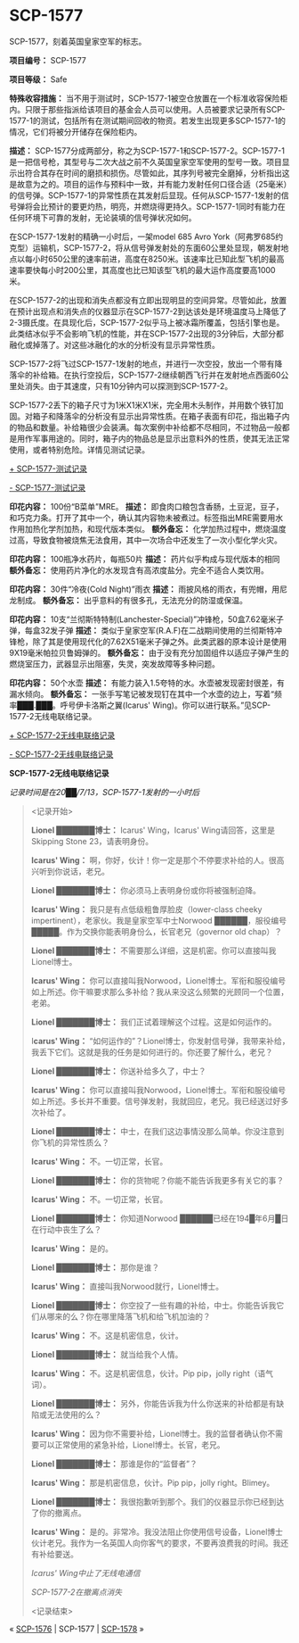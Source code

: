 # SCP-1577
                        




SCP-1577，刻着英国皇家空军的标志。



**项目编号：** SCP-1577

**项目等级：** Safe

**特殊收容措施：** 当不用于测试时，SCP-1577-1被空仓放置在一个标准收容保险柜内。只限于那些指派给该项目的基金会人员可以使用。人员被要求记录所有SCP-1577-1的测试，包括所有在测试期间回收的物资。若发生出现更多SCP-1577-1的情况，它们将被分开储存在保险柜内。

**描述：** SCP-1577分成两部分，称之为SCP-1577-1和SCP-1577-2。SCP-1577-1是一把信号枪，其型号与二次大战之前不久英国皇家空军使用的型号一致。项目显示出符合其存在时间的磨损和损伤。尽管如此，其序列号被完全磨掉，分析指出这是故意为之的。项目的运作与预料中一致，并有能力发射任何口径合适（25毫米）的信号弹。SCP-1577-1的异常性质在其发射后显现。任何从SCP-1577-1发射的信号弹将会比预计的要更灼热，明亮，并燃烧得更持久。SCP-1577-1同时有能力在任何环境下可靠的发射，无论装填的信号弹状况如何。

在SCP-1577-1发射的精确一小时后，一架model 685 Avro York（阿弗罗685约克型）运输机，SCP-1577-2，将从信号弹发射处的东面60公里处显现，朝发射地点以每小时650公里的速率前进，高度在8250米。该速率比已知此型飞机的最高速率要快每小时200公里，其高度也比已知该型飞机的最大运作高度要高1000米。

在SCP-1577-2的出现和消失点都没有立即出现明显的空间异常。尽管如此，放置在预计出现点和消失点的仪器显示在SCP-1577-2到达该处是环境温度马上降低了2-3摄氏度。在具现化后，SCP-1577-2似乎马上被冰霜所覆盖，包括引擎也是。此类结冰似乎不会影响飞机的性能，并在SCP-1577-2出现的3分钟后，大部分都融化或掉落了。对这些冰融化的水的分析没有显示异常性质。

SCP-1577-2将飞过SCP-1577-1发射的地点，并进行一次空投，放出一个带有降落伞的补给箱。在执行空投后，SCP-1577-2继续朝西飞行并在发射地点西面60公里处消失。由于其速度，只有10分钟内可以探测到SCP-1577-2。

SCP-1577-2丢下的箱子尺寸为1米X1米X1米，完全用木头制作，并用数个铁钉加固。对箱子和降落伞的分析没有显示出异常性质。在箱子表面有印花，指出箱子内的物品和数量。补给箱很少会装满。每次案例中补给都不尽相同，不过物品一般都是用作军事用途的。同时，箱子内的物品总是显示出意料外的性质，使其无法正常使用，或者特别危险。详情见测试记录。


<a shape='rect' class='collapsible-block-link' href='javascript:;'>+&#160;SCP-1577-&#27979;&#35797;&#35760;&#24405;</a>

<a shape='rect' class='collapsible-block-link' href='javascript:;'>-&#160;SCP-1577-&#27979;&#35797;&#35760;&#24405;</a>

**印花内容：** 100份“B菜单”MRE。
**描述：** 即食肉口粮包含香肠，土豆泥，豆子，和巧克力条。打开了其中一个，确认其内容物未被煮过。标签指出MRE需要用水作用加热化学剂加热，和现代版本类似。
**额外备忘：** 化学加热过程中，燃烧温度过高，导致食物被烧焦无法食用，其中一次场合中还发生了一次小型化学火灾。

**印花内容：** 100瓶净水药片，每瓶50片
**描述：** 药片似乎构成与现代版本的相同
**额外备忘：** 使用药片净化的水发现含有高浓度盐分。完全不适合人类饮用。

**印花内容：** 30件“冷夜(Cold Night)”雨衣
**描述：** 雨披风格的雨衣，有兜帽，用尼龙制成。
**额外备忘：** 出乎意料的有很多孔，无法充分的防湿或保温。

**印花内容：** 10支“兰彻斯特特制(Lanchester-Special)”冲锋枪，50盒7.62毫米子弹，每盒32发子弹
**描述：** 类似于皇家空军(R.A.F)在二战期间使用的兰彻斯特冲锋枪，除了其是使用现代化的7.62X51毫米子弹之外。此类武器的原本设计是使用9X19毫米帕拉贝鲁姆弹的。
**额外备忘：** 由于没有充分加固组件以适应子弹产生的燃烧室压力，武器显示出阻塞，失灵，突发故障等多种问题。

**印花内容：** 50个水壶
**描述：** 有能力装入1.5夸特的水。水壶被发现密封很差，有漏水倾向。
**额外备忘：** 一张手写笔记被发现钉在其中一个水壶的边上，写着“频率███.███。呼号伊卡洛斯之翼(Icarus' Wing)。你可以进行联系。”见SCP-1577-2无线电联络记录。





<a shape='rect' class='collapsible-block-link' href='javascript:;'>+&#160;SCP-1577-2&#26080;&#32447;&#30005;&#32852;&#32476;&#35760;&#24405;</a>

<a shape='rect' class='collapsible-block-link' href='javascript:;'>-&#160;SCP-1577-2&#26080;&#32447;&#30005;&#32852;&#32476;&#35760;&#24405;</a>

**SCP-1577-2无线电联络记录** 

*记录时间是在20██/7/13，SCP-1577-1发射的一小时后* 


> <记录开始>
> 
> **Lionel ███████博士：** Icarus' Wing，Icarus' Wing请回答，这里是Skipping Stone 23，请表明身份。
> 
> **Icarus' Wing：** 啊，你好，伙计！你一定是那个不停要求补给的人。很高兴听到你说话，老兄。
> 
> **Lionel ███████博士：** 你必须马上表明身份或你将被强制迫降。
> 
> **Icarus' Wing：** 我只是有点低级粗鲁厚脸皮（lower-class cheeky impertinent），老家伙。我是皇家空军中士Norwood ██████，服役编号█████。作为交换你能表明身份么，长官老兄（governor old chap）？
> 
> **Lionel ███████博士：** 不需要那么详细，这是机密。你可以直接叫我Lionel博士。
> 
> **Icarus' Wing：** 你可以直接叫我Norwood，Lionel博士。军衔和服役编号如上所述。你干嘛要求那么多补给？我从来没这么频繁的光顾同一个位置，老弟。
> 
> **Lionel ███████博士：** 我们正试着理解这个过程。这是如何运作的。
> 
> I**carus' Wing：** “如何运作的”？Lionel博士，你发射信号弹，我带来补给，我丢下它们。这就是我的任务是如何进行的。你还要了解什么，老兄？
> 
> **Lionel ███████博士：** 你送补给多久了，中士？
> 
> **Icarus' Wing：** 你可以直接叫我Norwood，Lionel博士。军衔和服役编号如上所述。多长并不重要。信号弹发射，我就回应，老兄。我已经送过好多次补给了。
> 
> **Lionel ███████博士：** 中士，在我们这边事情没那么简单。你没注意到你飞机的异常性质么？
> 
> **Icarus' Wing：** 不。一切正常，长官。
> 
> **Lionel ███████博士：** 你的货物呢？你能不能告诉我更多有关它的事？
> 
> **Icarus' Wing：** 不。一切正常，长官。
> 
> **Lionel ███████博士：** 你知道Norwood ██████已经在194█年6月█日在行动中丧生了么？
> 
> **Icarus' Wing：** 是的。
> 
> **Lionel ███████博士：** 那你是谁？
> 
> **Icarus' Wing：** 直接叫我Norwood就行，Lionel博士。
> 
> **Lionel ███████博士：** 你空投了一些有趣的补给，中士。你能告诉我它们从哪来的么？你在哪里降落飞机和给飞机加油的？
> 
> **Icarus' Wing：** 不。这是机密信息，伙计。
> 
> **Lionel ███████博士：** 就当给我个人情。
> 
> **Icarus' Wing：** 不。这是机密信息，伙计。Pip pip，jolly right（语气词）。
> 
> **Lionel ███████博士：** 另外，你能告诉我为什么你送来的补给都是有缺陷或无法使用的么？
> 
> **Icarus' Wing：** 因为你不需要补给，Lionel博士。我的监督者确认你不需要可以正常使用的紧急补给，Lionel博士。长官，老兄。
> 
> **Lionel ███████博士：** 那谁是你的“监督者”？
> 
> **Icarus' Wing：** 那是机密信息，伙计。Pip pip，jolly right。Blimey。
> 
> **Lionel ███████博士：** 我很抱歉听到那个。我们的仪器显示你已经到达了你的撤离点。
> 
> **Icarus' Wing：** 是的。非常冷。我没法阻止你使用信号设备，Lionel博士伙计老兄。我作为一名英国人向你客气的要求，不要再浪费我的时间。我还有补给要送。
> 
> *Icarus' Wing中止了无线电通信* 
> 
> *SCP-1577-2在撤离点消失* 
> 
> <记录结束>
> 






« [SCP-1576](/scp-1576) | SCP-1577 | [SCP-1578](/scp-1578) »





                    